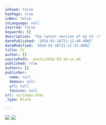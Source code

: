 ```yaml
---
inFeed: false
hasPage: true
inNav: false
inLanguage: null
starred: false
keywords: []
description: 'The latest version of my CV :)'
datePublished: '2016-03-16T21:12:40.400Z'
dateModified: '2016-03-16T21:12:32.489Z'
title: CV
author: []
sourcePath: _posts/2016-03-16-cv.md
published: true
authors: []
publisher:
  name: null
  domain: null
  url: null
  favicon: null
url: cv/index.html
_type: Blurb

---
```

![](https://the-grid-user-content.s3-us-west-2.amazonaws.com/0a0e0af9-dc99-43e8-8398-1b59a7049ef7.png)
![](https://the-grid-user-content.s3-us-west-2.amazonaws.com/dae9386f-91ee-4c6e-99b7-5fc45c3d56a9.png)